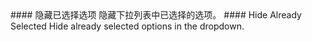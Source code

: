 <cn>
#### 隐藏已选择选项
隐藏下拉列表中已选择的选项。
</cn>

<us>
#### Hide Already Selected
Hide already selected options in the dropdown.
</us>
